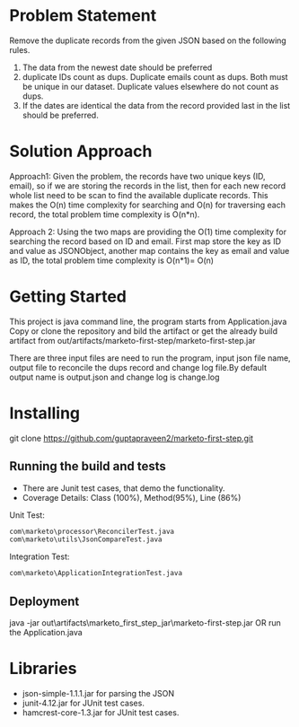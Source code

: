 # Problem Statement
Remove the duplicate records from the given JSON based on the following rules. 
1. The data from the newest date should be preferred
2. duplicate IDs count as dups. Duplicate emails count as dups. Both must be unique in our dataset. Duplicate values elsewhere do not count as dups.
3. If the dates are identical the data from the record provided last in the list should be preferred.

# Solution Approach
Approach1: Given the problem, the records have two unique keys (ID, email), so if we are storing
the records in the list, then for each new record whole list need to be scan to find the available duplicate records.
This makes the O(n) time complexity for searching and O(n) for traversing each record, the total problem time complexity is O(n*n).

Approach 2: Using the two maps are providing the O(1) time complexity for searching the record based on ID and email.
First map store the key as ID and value as JSONObject, another map contains the key as email and value as ID, the total problem time complexity is O(n*1)= O(n)

# Getting Started
This project is java command line, the program starts from Application.java
Copy or clone the repository and bild the artifact or get the already build artifact from out/artifacts/marketo-first-step/marketo-first-step.jar

There are three input files are need to run the program, input json file name, output file to reconcile the dups record and change log file.By default output name is output.json and change log is change.log

# Installing
git clone https://github.com/guptapraveen2/marketo-first-step.git

## Running the build and tests
* There are Junit test cases, that demo the functionality.
* Coverage Details: Class (100%), Method(95%), Line (86%)

Unit Test:
```bash
com\marketo\processor\ReconcilerTest.java
com\marketo\utils\JsonCompareTest.java
```

Integration Test:
```bash
com\marketo\ApplicationIntegrationTest.java
```
## Deployment
java -jar out\artifacts\marketo_first_step_jar\marketo-first-step.jar
OR 
run the Application.java

# Libraries
* json-simple-1.1.1.jar for parsing the JSON  
* junit-4.12.jar for JUnit test cases.
* hamcrest-core-1.3.jar for JUnit test cases.


